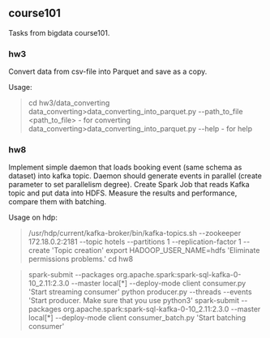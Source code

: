 ## course101
Tasks from bigdata course101.

### hw3
Convert data from csv-file into Parquet and save as a copy.

Usage:
>cd hw3/data_converting
>data_converting>data_converting_into_parquet.py --path_to_file <path_to_file>  - for converting
>data_converting>data_converting_into_parquet.py --help - for help


### hw8
Implement simple daemon that loads booking event (same schema as dataset) into kafka topic. Daemon should generate events in parallel (create parameter to set parallelism degree).
Create Spark Job that reads Kafka topic and put data into HDFS.
Measure the results and performance, compare them with batching.

Usage on hdp:
>/usr/hdp/current/kafka-broker/bin/kafka-topics.sh --zookeeper 172.18.0.2:2181 --topic hotels --partitions 1  --replication-factor 1 --create 
'Topic creation'
>export HADOOP_USER_NAME=hdfs 
'Eliminate permissions problems.'
>cd hw8

>spark-submit --packages org.apache.spark:spark-sql-kafka-0-10_2.11:2.3.0 --master local[\*] --deploy-mode client consumer.py 
'Start streaming consumer'
>python producer.py --threads <number of threads> --events <number of events> 
'Start producer. Make sure that you use python3'
>spark-submit --packages org.apache.spark:spark-sql-kafka-0-10_2.11:2.3.0 --master local[\*] --deploy-mode client consumer_batch.py 
'Start batching consumer'
